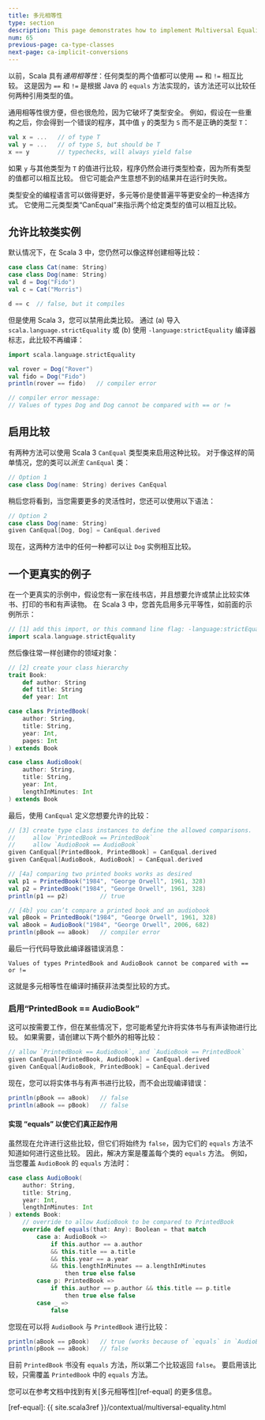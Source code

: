 ```yaml
---
title: 多元相等性
type: section
description: This page demonstrates how to implement Multiversal Equality in Scala 3.
num: 65
previous-page: ca-type-classes
next-page: ca-implicit-conversions
---
```



以前，Scala 具有*通用相等性*：任何类型的两个值都可以使用 `==` 和 `!=` 相互比较。
这是因为 `==` 和 `!=` 是根据 Java 的 `equals` 方法实现的，该方法还可以比较任何两种引用类型的值。

通用相等性很方便，但也很危险，因为它破坏了类型安全。
例如，假设在一些重构之后，你会得到一个错误的程序，其中值 `y` 的类型为 `S` 而不是正确的类型 `T`：

```scala
val x = ...   // of type T
val y = ...   // of type S, but should be T
x == y        // typechecks, will always yield false

```

如果 `y` 与其他类型为 `T` 的值进行比较，程序仍然会进行类型检查，因为所有类型的值都可以相互比较。
但它可能会产生意想不到的结果并在运行时失败。

类型安全的编程语言可以做得更好，多元等价是使普遍平等更安全的一种选择方式。
它使用二元类型类“CanEqual”来指示两个给定类型的值可以相互比较。

## 允许比较类实例

默认情况下，在 Scala 3 中，您仍然可以像这样创建相等比较：

```scala
case class Cat(name: String)
case class Dog(name: String)
val d = Dog("Fido")
val c = Cat("Morris")

d == c  // false, but it compiles
```

但是使用 Scala 3，您可以禁用此类比较。
通过 (a) 导入 `scala.language.strictEquality` 或 (b) 使用 `-language:strictEquality` 编译器标志，此比较不再编译：

```scala
import scala.language.strictEquality

val rover = Dog("Rover")
val fido = Dog("Fido")
println(rover == fido)   // compiler error

// compiler error message:
// Values of types Dog and Dog cannot be compared with == or !=
```

## 启用比较

有两种方法可以使用 Scala 3 `CanEqual` 类型类来启用这种比较。
对于像这样的简单情况，您的类可以*派生* `CanEqual` 类：

```scala
// Option 1
case class Dog(name: String) derives CanEqual
```

稍后您将看到，当您需要更多的灵活性时，您还可以使用以下语法：

```scala
// Option 2
case class Dog(name: String)
given CanEqual[Dog, Dog] = CanEqual.derived
```

现在，这两种方法中的任何一种都可以让 `Dog` 实例相互比较。

## 一个更真实的例子

在一个更真实的示例中，假设您有一家在线书店，并且想要允许或禁止比较实体书、打印的书和有声读物。
在 Scala 3 中，您首先启用多元平等性，如前面的示例所示：

```scala
// [1] add this import, or this command line flag: -language:strictEquality
import scala.language.strictEquality
```

然后像往常一样创建你的领域对象：

```scala
// [2] create your class hierarchy
trait Book:
    def author: String
    def title: String
    def year: Int

case class PrintedBook(
    author: String,
    title: String,
    year: Int,
    pages: Int
) extends Book

case class AudioBook(
    author: String,
    title: String,
    year: Int,
    lengthInMinutes: Int
) extends Book
```

最后，使用 `CanEqual` 定义您想要允许的比较：

```scala
// [3] create type class instances to define the allowed comparisons.
//     allow `PrintedBook == PrintedBook`
//     allow `AudioBook == AudioBook`
given CanEqual[PrintedBook, PrintedBook] = CanEqual.derived
given CanEqual[AudioBook, AudioBook] = CanEqual.derived

// [4a] comparing two printed books works as desired
val p1 = PrintedBook("1984", "George Orwell", 1961, 328)
val p2 = PrintedBook("1984", "George Orwell", 1961, 328)
println(p1 == p2)         // true

// [4b] you can’t compare a printed book and an audiobook
val pBook = PrintedBook("1984", "George Orwell", 1961, 328)
val aBook = AudioBook("1984", "George Orwell", 2006, 682)
println(pBook == aBook)   // compiler error
```

最后一行代码导致此编译器错误消息：

````
Values of types PrintedBook and AudioBook cannot be compared with == or !=
````

这就是多元相等性在编译时捕获非法类型比较的方式。

### 启用“PrintedBook == AudioBook”

这可以按需要工作，但在某些情况下，您可能希望允许将实体书与有声读物进行比较。
如果需要，请创建以下两个额外的相等比较：

```scala
// allow `PrintedBook == AudioBook`, and `AudioBook == PrintedBook`
given CanEqual[PrintedBook, AudioBook] = CanEqual.derived
given CanEqual[AudioBook, PrintedBook] = CanEqual.derived
```

现在，您可以将实体书与有声书进行比较，而不会出现编译错误：

```scala
println(pBook == aBook)   // false
println(aBook == pBook)   // false
```

#### 实现 “equals” 以使它们真正起作用

虽然现在允许进行这些比较，但它们将始终为 `false`，因为它们的 `equals` 方法不知道如何进行这些比较。
因此，解决方案是覆盖每个类的 `equals` 方法。
例如，当您覆盖 `AudioBook` 的 `equals` 方法时：

```scala
case class AudioBook(
    author: String,
    title: String,
    year: Int,
    lengthInMinutes: Int
) extends Book:
    // override to allow AudioBook to be compared to PrintedBook
    override def equals(that: Any): Boolean = that match
        case a: AudioBook =>
            if this.author == a.author
            && this.title == a.title
            && this.year == a.year
            && this.lengthInMinutes == a.lengthInMinutes
                then true else false
        case p: PrintedBook =>
            if this.author == p.author && this.title == p.title
                then true else false
        case _ =>
            false
```

您现在可以将 `AudioBook` 与 `PrintedBook` 进行比较：

```scala
println(aBook == pBook)   // true (works because of `equals` in `AudioBook`)
println(pBook == aBook)   // false
```

目前 `PrintedBook` 书没有 `equals` 方法，所以第二个比较返回 `false`。
要启用该比较，只需覆盖 `PrintedBook` 中的 `equals` 方法。

您可以在参考文档中找到有关[多元相等性][ref-equal] 的更多信息。


[ref-equal]: {{ site.scala3ref }}/contextual/multiversal-equality.html
